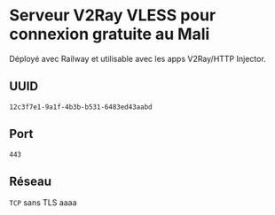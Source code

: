 # Serveur V2Ray VLESS pour connexion gratuite au Mali

Déployé avec Railway et utilisable avec les apps V2Ray/HTTP Injector.

## UUID
`12c3f7e1-9a1f-4b3b-b531-6483ed43aabd`

## Port
`443`

## Réseau
`TCP` sans TLS
aaaa
